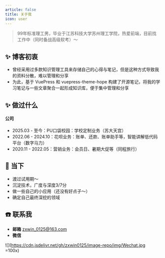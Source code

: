 ```yaml
---
article: false
title: 关于我
icon: user
---
```


> 99年标准理工男，毕业于江苏科技大学苏州理工学院，热爱前端，目前找工作中（同时备战高级软考）～

## ✨ 博客初衷

- 曾经采用过多款知识管理工具来存储自己的心得与笔记，但是这种方式导致我的资料分散，难以管理和分享
- 为此，基于 VuePress 和 vuepress-theme-hope 构建了开源笔记，将我的学习笔记与一些文章聚合一起形成知识库，便于集中管理和分享

## ✨ 做过什么

#### 公司

- 2025.03 - 至今：PU口袋校园：学校定制业务（苏大天宫）
- 2022.06 - 2024.10：花呗业务：账单、还款、账单助手等，智能讲解低代码平台（数字马力）
- 2020.11 - 2022.05：营销业务：会员日、暑期大促等（同程旅行）
<!-- 
#### 开源

- 还没有好点子～ -->

## 🚀 当下

- 渡过试用期～
- 沉淀技术，广度与深度3/7分
- 做一些自己的小应用（还没有好点子～）
- 确定自己最终深挖的领域

## ☎️ 联系我

- **邮箱** zxwin_0125@163.com
- **微信** 

![](https://cdn.jsdelivr.net/gh/zxwin0125/image-repo/img/Wechat.jpg =100x)